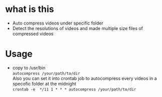 # what is this
- Auto compress videos under specific folder
- Detect the resolutions of videos and made multiple size files of compressed videos
# Usage
- copy to /usr/bin  
`autocompress /your/path/to/dir`  
Also you can set it into crontab job to autocompress every videos in a specofic folder at the midnight  
`crontab -e 
*/11 1 * * * autocompress /your/path/to/dir`
